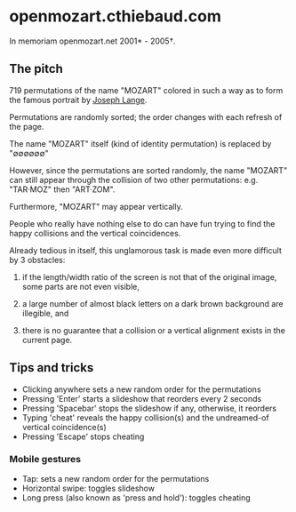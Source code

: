 # openmozart.cthiebaud.com

In memoriam openmozart.net 2001* - 2005†. 

## The pitch

719 permutations of the name "MOZART" colored in such a way as to form the famous portrait by [Joseph Lange](https://en.wikipedia.org/wiki/Joseph_Lange).

Permutations are randomly sorted; the order changes with each refresh of the page.

The name "MOZART" itself (kind of identity permutation) is replaced by "∅∅∅∅∅∅" 

However, since the permutations are sorted randomly, the name "MOZART" can still appear through the collision of two other permutations: e.g. "TAR·MOZ" then "ART·ZOM".

Furthermore, "MOZART" may appear vertically.

People who really have nothing else to do can have fun trying to find the happy collisions and the vertical coincidences.

Already tedious in itself, this unglamorous task is made even more difficult by 3 obstacles:

1. if the length/width ratio of the screen is not that of the original image, some parts are not even visible,

2. a large number of almost black letters on a dark brown background are illegible, and

3. there is no guarantee that a collision or a vertical alignment exists in the current page.

## Tips and tricks

* Clicking anywhere sets a new random order for the permutations
* Pressing 'Enter' starts a slideshow that reorders every 2 seconds
* Pressing 'Spacebar' stops the slideshow if any, otherwise, it reorders
* Typing 'cheat' reveals the happy collision(s) and the undreamed-of vertical coincidence(s)
* Pressing 'Escape' stops cheating

### Mobile gestures

* Tap: sets a new random order for the permutations
* Horizontal swipe: toggles slideshow
* Long press (also known as 'press and hold'): toggles cheating
